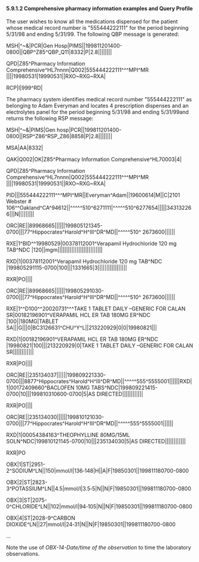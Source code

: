 #### 5.9.1.2 Comprehensive pharmacy information examples and Query Profile

The user wishes to know all the medications dispensed for the patient whose medical record number is "555444222111" for the period beginning 5/31/98 and ending 5/31/99. The following QBP message is generated:

MSH|^~\&|PCR|Gen Hosp|PIMS||199811201400-0800||QBP^Z85^QBP_Q11|8332|P|2.8||||||||

QPD|Z85^Pharmacy Information Comprehensive^HL7nnnn|Q002|555444222111^^^MPI^MR ||||19980531|19990531||RXO~RXG~RXA|

RCP|I|999^RD|

The pharmacy system identifies medical record number "555444222111" as belonging to Adam Everyman and locates 4 prescription dispenses and an electrolytes panel for the period beginning 5/31/98 and ending 5/31/99and returns the following RSP message:

MSH|^~\&|PIMS|Gen hosp|PCR||199811201400-0800||RSP^Z86^RSP_Z86|8858|P|2.8||||||||

MSA|AA|8332|

QAK|Q002|OK|Z85^Pharmacy Information Comprehensive^HL70003|4|

QPD|Z85^Pharmacy Information Comprehensive^HL7nnnn|Q002|555444222111^^^MPI^MR ||||19980531|19990531||RXO~RXG~RXA|

PID|||555444222111^^^MPI^MR||Everyman^Adam||19600614|M||C|2101 Webster # 106^^Oakland^CA^94612||^^^^^510^6271111|^^^^^510^6277654|||||343132266|||N|||||||||

ORC|RE||89968665||||||199805121345-0700|||77^Hippocrates^Harold^H^III^DR^MD||^^^^^510^ 2673600||||||

RXE|1^BID^^19980529|00378112001^Verapamil Hydrochloride 120 mg TAB^NDC |120||mgm||||||||||||||||||||||||||

RXD|1|00378112001^Verapamil Hydrochloride 120 mg TAB^NDC |199805291115-0700|100|||1331665|3|||||||||||||||||

RXR|PO||||

ORC|RE||89968665||||||199805291030-0700|||77^Hippocrates^Harold^H^III^DR^MD||^^^^^510^ 2673600||||||

RXE|1^^D100^^20020731^^^TAKE 1 TABLET DAILY –GENERIC FOR CALAN SR|00182196901^VERAPAMIL HCL ER TAB 180MG ER^NDC |100||180MG|TABLET SA|||G|||0|BC3126631^CHU^Y^L||213220929|0|0|19980821|||

RXD|1|00182196901^VERAPAMIL HCL ER TAB 180MG ER^NDC |19980821|100|||213220929|0|TAKE 1 TABLET DAILY –GENERIC FOR CALAN SR||||||||||||

RXR|PO||||

ORC|RE||235134037||||||199809221330-0700|||8877^Hippocrates^Harold^H^III^DR^MD||^^^^^555^5555001||||||RXD|1|00172409660^BACLOFEN 10MG TABS^NDC|199809221415-0700|10|||199810310600-0700|5|AS DIRECTED||||||||||||

RXR|PO||||

ORC|RE||235134030||||||199810121030-0700|||77^Hippocrates^Harold^H^III^DR^MD||^^^^^555^5555001||||||

RXD|1|00054384163^THEOPHYLLINE 80MG/15ML SOLN^NDC|199810121145-0700|10|||235134030|5|AS DIRECTED||||||||||||

RXR|PO

OBX|1|ST|2951-2^SODIUM^LN||150|mmol/l|136‑148|H||A|F|19850301||199811180700-0800

OBX|2|ST|2823-3^POTASSIUM^LN||4.5|mmol/l|3.5‑5|N||N|F|19850301||199811180700-0800

OBX|3|ST|2075-0^CHLORIDE^LN||102|mmol/l|94‑105|N||N|F|19850301||199811180700-0800

OBX|4|ST|2028-9^CARBON DIOXIDE^LN||27|mmol/l|24‑31|N||N|F|19850301||199811180700-0800

...

Note the use of _OBX-14-Date/time of the observation_ to time the laboratory observations.
